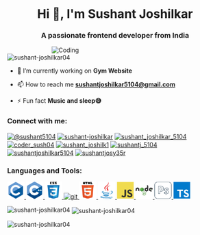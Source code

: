 <h1 align="center">Hi 👋, I'm Sushant Joshilkar</h1>
<h3 align="center">A passionate frontend developer from India</h3>
<img align="right" alt="Coding" width="400" src="https://miro.medium.com/v2/resize:fit:996/1*xNQKHj5vR7w9AcY_bDKYYw.gif">

<p align="left"> <img src="https://komarev.com/ghpvc/?username=sushant-joshilkar04&label=Profile%20views&color=0e75b6&style=flat" alt="sushant-joshilkar04" /> </p>

- 🔭 I’m currently working on **Gym Website**

- 📫 How to reach me **sushantjoshilkar5104@gmail.com**

- ⚡ Fun fact **Music and sleep😅**

<h3 align="left">Connect with me:</h3>
<p align="left">
<a href="https://twitter.com/@sushant5104" target="blank"><img align="center" src="https://raw.githubusercontent.com/rahuldkjain/github-profile-readme-generator/master/src/images/icons/Social/twitter.svg" alt="@sushant5104" height="30" width="40" /></a>
<a href="https://linkedin.com/in/sushant-joshilkar" target="blank"><img align="center" src="https://raw.githubusercontent.com/rahuldkjain/github-profile-readme-generator/master/src/images/icons/Social/linked-in-alt.svg" alt="sushant-joshilkar" height="30" width="40" /></a>
<a href="https://instagram.com/sushant_joshilkar_5104" target="blank"><img align="center" src="https://raw.githubusercontent.com/rahuldkjain/github-profile-readme-generator/master/src/images/icons/Social/instagram.svg" alt="sushant_joshilkar_5104" height="30" width="40" /></a>
<a href="https://www.codechef.com/users/sushant_j04" target="blank"><img align="center" src="https://cdn.jsdelivr.net/npm/simple-icons@3.1.0/icons/codechef.svg" alt="coder_sush04" height="30" width="40" /></a>
<a href="https://www.hackerrank.com/profile/Sushant04" target="blank"><img align="center" src="https://raw.githubusercontent.com/rahuldkjain/github-profile-readme-generator/master/src/images/icons/Social/hackerrank.svg" alt="sushant_joshilk1" height="30" width="40" /></a>
<a href="https://codeforces.com/profile/sushantj_5104" target="blank"><img align="center" src="https://raw.githubusercontent.com/rahuldkjain/github-profile-readme-generator/master/src/images/icons/Social/codeforces.svg" alt="sushantj_5104" height="30" width="40" /></a>
<a href="https://leetcode.com/Sushant-Joshilkar04/" target="blank"><img align="center" src="https://raw.githubusercontent.com/rahuldkjain/github-profile-readme-generator/master/src/images/icons/Social/leet-code.svg" alt="sushantjoshilkar5104" height="30" width="40" /></a>
<a href="https://www.geeksforgeeks.org/user/sushantjoshilkar04/" target="blank"><img align="center" src="https://raw.githubusercontent.com/rahuldkjain/github-profile-readme-generator/master/src/images/icons/Social/geeks-for-geeks.svg" alt="sushantjosy35r" height="30" width="40" /></a>
</p>

<h3 align="left">Languages and Tools:</h3>
<p align="left"> <a href="https://www.cprogramming.com/" target="_blank" rel="noreferrer"> <img src="https://raw.githubusercontent.com/devicons/devicon/master/icons/c/c-original.svg" alt="c" width="40" height="40"/> </a> <a href="https://www.w3schools.com/cpp/" target="_blank" rel="noreferrer"> <img src="https://raw.githubusercontent.com/devicons/devicon/master/icons/cplusplus/cplusplus-original.svg" alt="cplusplus" width="40" height="40"/> </a> <a href="https://www.w3schools.com/css/" target="_blank" rel="noreferrer"> <img src="https://raw.githubusercontent.com/devicons/devicon/master/icons/css3/css3-original-wordmark.svg" alt="css3" width="40" height="40"/> </a> <a href="https://git-scm.com/" target="_blank" rel="noreferrer"> <img src="https://www.vectorlogo.zone/logos/git-scm/git-scm-icon.svg" alt="git" width="40" height="40"/> </a> <a href="https://www.w3.org/html/" target="_blank" rel="noreferrer"> <img src="https://raw.githubusercontent.com/devicons/devicon/master/icons/html5/html5-original-wordmark.svg" alt="html5" width="40" height="40"/> </a> <a href="https://www.java.com" target="_blank" rel="noreferrer"> <img src="https://raw.githubusercontent.com/devicons/devicon/master/icons/java/java-original.svg" alt="java" width="40" height="40"/> </a> <a href="https://developer.mozilla.org/en-US/docs/Web/JavaScript" target="_blank" rel="noreferrer"> <img src="https://raw.githubusercontent.com/devicons/devicon/master/icons/javascript/javascript-original.svg" alt="javascript" width="40" height="40"/> </a> <a href="https://nodejs.org" target="_blank" rel="noreferrer"> <img src="https://raw.githubusercontent.com/devicons/devicon/master/icons/nodejs/nodejs-original-wordmark.svg" alt="nodejs" width="40" height="40"/> </a> <a href="https://www.photoshop.com/en" target="_blank" rel="noreferrer"> <img src="https://raw.githubusercontent.com/devicons/devicon/master/icons/photoshop/photoshop-line.svg" alt="photoshop" width="40" height="40"/> </a> <a href="https://www.typescriptlang.org/" target="_blank" rel="noreferrer"> <img src="https://raw.githubusercontent.com/devicons/devicon/master/icons/typescript/typescript-original.svg" alt="typescript" width="40" height="40"/> </a> </p>

<p><img align="left" src="https://github-readme-stats.vercel.app/api/top-langs?username=sushant-joshilkar04&show_icons=true&locale=en&layout=compact" alt="sushant-joshilkar04" /></p>

<p>&nbsp;<img align="center" src="https://github-readme-stats.vercel.app/api?username=sushant-joshilkar04&show_icons=true&locale=en" alt="sushant-joshilkar04" /></p>

<p><img align="center" src="https://github-readme-streak-stats.herokuapp.com/?user=sushant-joshilkar04&" alt="sushant-joshilkar04" /></p>
